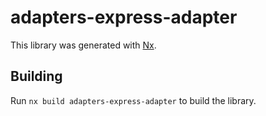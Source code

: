 # adapters-express-adapter

This library was generated with [Nx](https://nx.dev).

## Building

Run `nx build adapters-express-adapter` to build the library.
